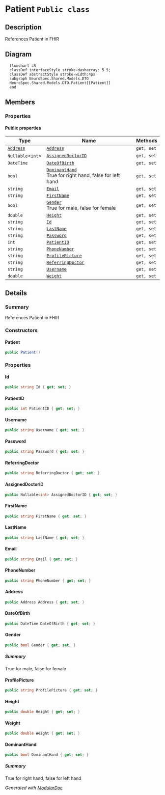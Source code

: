 # Patient `Public class`

## Description
References Patient in FHIR

## Diagram
```mermaid
  flowchart LR
  classDef interfaceStyle stroke-dasharray: 5 5;
  classDef abstractStyle stroke-width:4px
  subgraph NeuroSpec.Shared.Models.DTO
  NeuroSpec.Shared.Models.DTO.Patient[[Patient]]
  end
```

## Members
### Properties
#### Public  properties
| Type | Name | Methods |
| --- | --- | --- |
| [`Address`](./neurospecsharedmodelsdto-Address) | [`Address`](#address) | `get, set` |
| `Nullable`&lt;`int`&gt; | [`AssignedDoctorID`](#assigneddoctorid) | `get, set` |
| `DateTime` | [`DateOfBirth`](#dateofbirth) | `get, set` |
| `bool` | [`DominantHand`](#dominanthand)<br>True for right hand, false for left hand | `get, set` |
| `string` | [`Email`](#email) | `get, set` |
| `string` | [`FirstName`](#firstname) | `get, set` |
| `bool` | [`Gender`](#gender)<br>True for male, false for female | `get, set` |
| `double` | [`Height`](#height) | `get, set` |
| `string` | [`Id`](#id) | `get, set` |
| `string` | [`LastName`](#lastname) | `get, set` |
| `string` | [`Password`](#password) | `get, set` |
| `int` | [`PatientID`](#patientid) | `get, set` |
| `string` | [`PhoneNumber`](#phonenumber) | `get, set` |
| `string` | [`ProfilePicture`](#profilepicture) | `get, set` |
| `string` | [`ReferringDoctor`](#referringdoctor) | `get, set` |
| `string` | [`Username`](#username) | `get, set` |
| `double` | [`Weight`](#weight) | `get, set` |

## Details
### Summary
References Patient in FHIR

### Constructors
#### Patient
```csharp
public Patient()
```

### Properties
#### Id
```csharp
public string Id { get; set; }
```

#### PatientID
```csharp
public int PatientID { get; set; }
```

#### Username
```csharp
public string Username { get; set; }
```

#### Password
```csharp
public string Password { get; set; }
```

#### ReferringDoctor
```csharp
public string ReferringDoctor { get; set; }
```

#### AssignedDoctorID
```csharp
public Nullable<int> AssignedDoctorID { get; set; }
```

#### FirstName
```csharp
public string FirstName { get; set; }
```

#### LastName
```csharp
public string LastName { get; set; }
```

#### Email
```csharp
public string Email { get; set; }
```

#### PhoneNumber
```csharp
public string PhoneNumber { get; set; }
```

#### Address
```csharp
public Address Address { get; set; }
```

#### DateOfBirth
```csharp
public DateTime DateOfBirth { get; set; }
```

#### Gender
```csharp
public bool Gender { get; set; }
```
##### Summary
True for male, false for female

#### ProfilePicture
```csharp
public string ProfilePicture { get; set; }
```

#### Height
```csharp
public double Height { get; set; }
```

#### Weight
```csharp
public double Weight { get; set; }
```

#### DominantHand
```csharp
public bool DominantHand { get; set; }
```
##### Summary
True for right hand, false for left hand

*Generated with* [*ModularDoc*](https://github.com/hailstorm75/ModularDoc)
